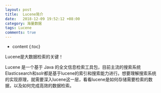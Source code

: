 ```yaml
---
layout: post
title:  Lucene简介
date:   2018-12-09 19:52:12 +08:00
category: 海量数据
tags: Lucene
comments: true
---
```


* content
{:toc}

Lucene是大数据检索的关键！












Lucene 是一个基于 Java 的全文信息检索工具包，目前主流的搜索系统Elasticsearch和solr都是基于lucene的索引和搜索能力进行。想要理解搜索系统的实现原理，就需要深入lucene这一层，看看lucene是如何存储需要检索的数据，以及如何完成高效的数据检索。

